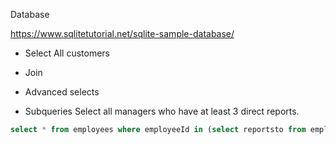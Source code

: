 Database

https://www.sqlitetutorial.net/sqlite-sample-database/

- Select
  All customers

- Join

- Advanced selects

- Subqueries
  Select all managers who have at least 3 direct reports.

```sql
select * from employees where employeeId in (select reportsto from employees group by reportsto having count(*) >2);
```
